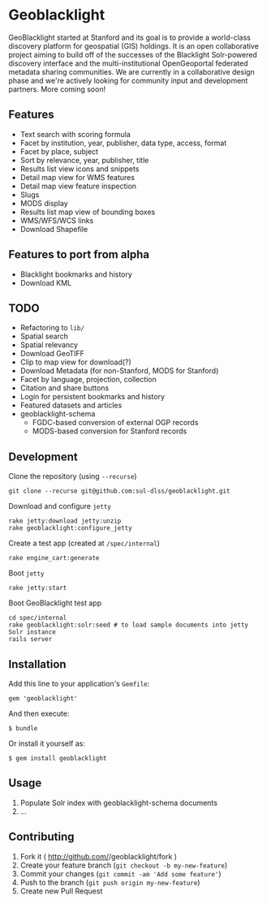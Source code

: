 # Geoblacklight

GeoBlacklight started at Stanford and its goal is to provide a
world-class discovery platform for geospatial (GIS) holdings. It
is an open collaborative project aiming to build off of the successes
of the Blacklight Solr-powered discovery interface and the
multi-institutional OpenGeoportal federated metadata sharing
communities. We are currently in a collaborative design phase and
we're actively looking for community input and development partners.
More coming soon!

## Features

* Text search with scoring formula
* Facet by institution, year, publisher, data type, access, format
* Facet by place, subject
* Sort by relevance, year, publisher, title
* Results list view icons and snippets
* Detail map view for WMS features
* Detail map view feature inspection
* Slugs
* MODS display
* Results list map view of bounding boxes
* WMS/WFS/WCS links
* Download Shapefile

## Features to port from alpha

* Blacklight bookmarks and history
* Download KML

## TODO

* Refactoring to `lib/`
* Spatial search
* Spatial relevancy
* Download GeoTIFF
* Clip to map view for download(?)
* Download Metadata (for non-Stanford, MODS for Stanford)
* Facet by language, projection, collection
* Citation and share buttons
* Login for persistent bookmarks and history
* Featured datasets and articles
* geoblacklight-schema
    * FGDC-based conversion of external OGP records
    * MODS-based conversion for Stanford records

## Development

Clone the repository (using `--recurse`)

    git clone --recurse git@github.com:sul-dlss/geoblacklight.git

Download and configure `jetty`

    rake jetty:download jetty:unzip
    rake geoblacklight:configure_jetty

Create a test app (created at `/spec/internal`)

    rake engine_cart:generate
    
Boot `jetty`

    rake jetty:start
    
Boot GeoBlacklight test app

    cd spec/internal
    rake geoblacklight:solr:seed # to load sample documents into jetty Solr instance
    rails server

## Installation

Add this line to your application's `Gemfile`:

    gem 'geoblacklight'

And then execute:

    $ bundle

Or install it yourself as:

    $ gem install geoblacklight

## Usage

1. Populate Solr index with geoblacklight-schema documents
2. ...

## Contributing

1. Fork it ( http://github.com/<my-github-username>/geoblacklight/fork )
2. Create your feature branch (`git checkout -b my-new-feature`)
3. Commit your changes (`git commit -am 'Add some feature'`)
4. Push to the branch (`git push origin my-new-feature`)
5. Create new Pull Request
